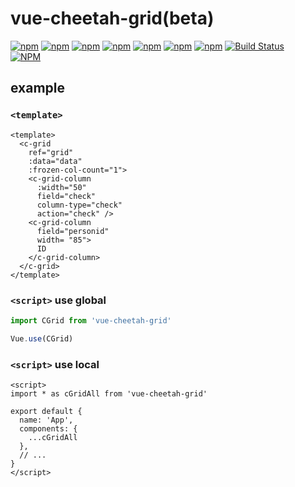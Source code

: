 # vue-cheetah-grid(beta)


[![npm](https://img.shields.io/npm/l/vue-cheetah-grid.svg)](https://www.npmjs.com/package/vue-cheetah-grid)
[![npm](https://img.shields.io/npm/v/vue-cheetah-grid.svg)](https://www.npmjs.com/package/vue-cheetah-grid)
[![npm](https://img.shields.io/badge/dynamic/json.svg?label=downloads&colorB=green&prefix=&suffix=/day&query=$.downloads&uri=https://api.npmjs.org//downloads/point/last-day/vue-cheetah-grid&maxAge=3600)](http://www.npmtrends.com/vue-cheetah-grid)
[![npm](https://img.shields.io/npm/dw/vue-cheetah-grid.svg)](http://www.npmtrends.com/vue-cheetah-grid)
[![npm](https://img.shields.io/npm/dm/vue-cheetah-grid.svg)](http://www.npmtrends.com/vue-cheetah-grid)
[![npm](https://img.shields.io/npm/dy/vue-cheetah-grid.svg)](http://www.npmtrends.com/vue-cheetah-grid)
[![npm](https://img.shields.io/npm/dt/vue-cheetah-grid.svg)](http://www.npmtrends.com/vue-cheetah-grid)
[![Build Status](https://travis-ci.org/ota-meshi/vue-cheetah-grid.svg?branch=master)](https://travis-ci.org/ota-meshi/vue-cheetah-grid)  
[![NPM](https://nodei.co/npm/vue-cheetah-grid.png?downloads=true&stars=true)](https://www.npmjs.com/package/vue-cheetah-grid)  

## example

### `<template>`

```vue
<template>
  <c-grid
    ref="grid"
    :data="data"
    :frozen-col-count="1">
    <c-grid-column
      :width="50"
      field="check"
      column-type="check"
      action="check" />
    <c-grid-column
      field="personid"
      width= "85">
      ID
    </c-grid-column>
  </c-grid>
</template>
```

### `<script>` use global

```js
import CGrid from 'vue-cheetah-grid'

Vue.use(CGrid)
```

### `<script>` use local

```vue
<script>
import * as cGridAll from 'vue-cheetah-grid'

export default {
  name: 'App',
  components: {
    ...cGridAll
  },
  // ...
}
</script>
```
